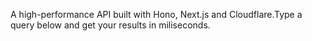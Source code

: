  A high-performance API built with Hono, Next.js and Cloudflare.Type a query below and get your results in miliseconds.